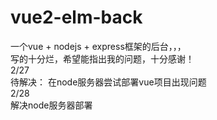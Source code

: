 # vue2-elm-back
 一个vue + nodejs + express框架的后台，，，  
 写的十分烂，希望能指出我的问题，十分感谢！   
 2/27   
 待解决：
 在node服务器尝试部署vue项目出现问题   
 2/28   
 解决node服务器部署

